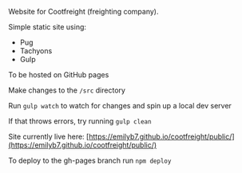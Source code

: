 Website for Cootfreight (freighting company).

Simple static site using:
- Pug
- Tachyons
- Gulp

To be hosted on GitHub pages

Make changes to the `/src` directory

Run `gulp watch` to watch for changes and spin up a local dev server

If that throws errors, try running `gulp clean`

Site currently live here: [https://emilyb7.github.io/cootfreight/public/](https://emilyb7.github.io/cootfreight/public/)

To deploy to the gh-pages branch run `npm deploy`
